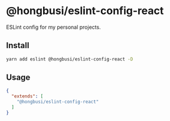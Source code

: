 # @hongbusi/eslint-config-react

ESLint config for my personal projects.

## Install

``` bash
yarn add eslint @hongbusi/eslint-config-react -D
```

## Usage

``` json
{
  "extends": [
    "@hongbusi/eslint-config-react"
  ]
}
```
